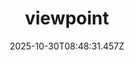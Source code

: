 ---
title: "viewpoint"
description: ""
image: "/uploads/photos/1761814111443-viewpoint.webp"
display: "/uploads/photos/1761814111443-viewpoint-display.webp"
thumbnail: "/uploads/photos/1761814111443-viewpoint-thumb.webp"
width: 6000
height: 4000
featured: false
date: 2025-10-30T08:48:31.457Z
order: 0
---